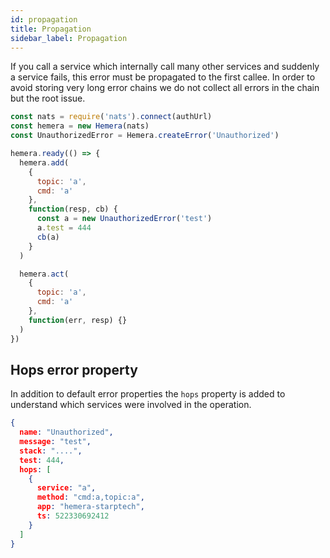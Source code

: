 ```yaml
---
id: propagation
title: Propagation
sidebar_label: Propagation
---
```


If you call a service which internally call many other services and suddenly a service fails, this error must be propagated to the first callee. In order to avoid storing very long error chains we do not collect all errors in the chain but the root issue.

```js
const nats = require('nats').connect(authUrl)
const hemera = new Hemera(nats)
const UnauthorizedError = Hemera.createError('Unauthorized')

hemera.ready(() => {
  hemera.add(
    {
      topic: 'a',
      cmd: 'a'
    },
    function(resp, cb) {
      const a = new UnauthorizedError('test')
      a.test = 444
      cb(a)
    }
  )

  hemera.act(
    {
      topic: 'a',
      cmd: 'a'
    },
    function(err, resp) {}
  )
})
```

## Hops error property

In addition to default error properties the `hops` property is added to understand which services were involved in the operation.

```json
{
  name: "Unauthorized",
  message: "test",
  stack: "....",
  test: 444,
  hops: [
    {
      service: "a",
      method: "cmd:a,topic:a",
      app: "hemera-starptech",
      ts: 522330692412
    }
  ]
}
```
